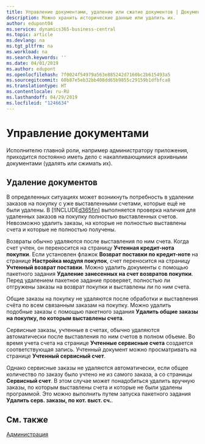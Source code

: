 ```yaml
---
title: Управление документами, удаление или сжатие документов | Документы Майкрософт
description: Можно хранить исторические данные или удалить их.
author: edupont04
ms.service: dynamics365-business-central
ms.topic: article
ms.devlang: na
ms.tgt_pltfrm: na
ms.workload: na
ms.search.keywords: ''
ms.date: 04/01/2019
ms.author: edupont
ms.openlocfilehash: 7f0024f54979a563e885242d7160bc2b615493a5
ms.sourcegitcommit: 60b87e5eb32bb408dd65b9855c29159b1dfbfca8
ms.translationtype: HT
ms.contentlocale: ru-RU
ms.lasthandoff: 04/29/2019
ms.locfileid: "1246634"
---
```

# <a name="manage-documents"></a>Управление документами
Исполнителю главной роли, например администратору приложения, приходится постоянно иметь дело с накапливающимися архивными документами (удалять или сжимать их).  

## <a name="delete-documents"></a>Удаление документов
В определенных ситуациях может возникнуть потребность в удалении заказов на покупку с уже выставленными счетами, которые ещё не были удалены. В [!INCLUDE[d365fin](includes/d365fin_md.md)] выполняется проверка наличия для удаленных заказов на покупку полностью выставленных счетов. Невозможно удалить заказы, на которые не полностью выставлены счета и которые не полностью получены.  

Возвраты обычно удаляются после выставления по ним счета. Когда счет учтен, он переносится на страницу **Учтенная кредит-нота покупки**. Если установлен флажок **Возврат поставки по кредит-ноте** на странице **Настройка модуля покупок**, счет переносится на страницу **Учтенный возврат поставки**. Можно удалить документы с помощью пакетного задания **Удаление занесенных на счет возвратов покупки**. Перед удалением пакетное задание проверяет, полностью ли отгружены заказы на возврат покупки и выставлены ли по ним счета.  

Общие заказы на покупку не удаляются после обработки и выставления счёта по всем связанным заказам на покупку. Можно удалить подобные заказы с помощью пакетного задания **Удалить общие заказы на покупку, по которым выставлены счета**.  

Сервисные заказы, учтенные в счетах, обычно удаляются автоматически после выставления по ним счетов в полном объеме. Во время учета счета на странице **Учтенные сервисные счета** создается соответствующая запись. Учтенный документ можно просматривать на странице **Учтенный сервисный счет**.  

Однако сервисные заказы не удаляются автоматически, если общее количество по заказу было учтено не из самого заказа, а со страницы **Сервисный счет**. В этом случае может понадобиться удалить вручную заказы, по которым выставлены счета и которые не были удалены программой. Это можно выполнить путем запуска пакетного задания **Удалить серв. заказы, по кот. выст. сч.**.  

## <a name="see-also"></a>См. также  
[Администрация](admin-setup-and-administration.md)  
